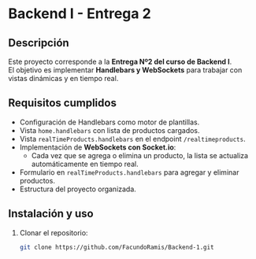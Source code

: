 # Backend I - Entrega 2

## Descripción
Este proyecto corresponde a la **Entrega Nº2 del curso de Backend I**.  
El objetivo es implementar **Handlebars y WebSockets** para trabajar con vistas dinámicas y en tiempo real.

## Requisitos cumplidos
- Configuración de Handlebars como motor de plantillas.
- Vista `home.handlebars` con lista de productos cargados.
- Vista `realTimeProducts.handlebars` en el endpoint `/realtimeproducts`.
- Implementación de **WebSockets con Socket.io**:
  - Cada vez que se agrega o elimina un producto, la lista se actualiza automáticamente en tiempo real.
- Formulario en `realTimeProducts.handlebars` para agregar y eliminar productos.
- Estructura del proyecto organizada.

## Instalación y uso
1. Clonar el repositorio:
   ```bash
   git clone https://github.com/FacundoRamis/Backend-1.git
